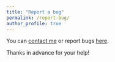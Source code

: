 ```yaml
---
title: "Report a bug"
permalink: /report-bug/
author_profile: true
---
```


You can [contact me](/contact/) or report bugs <a href="https://github.com/AntoineSoetewey/antoinesoetewey.github.io/issues" target="_blank" rel="noopener">here</a>.

Thanks in advance for your help!
